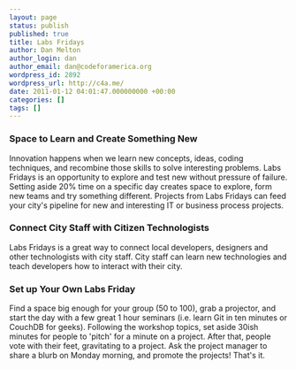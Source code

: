 ```yaml
---
layout: page
status: publish
published: true
title: Labs Fridays
author: Dan Melton
author_login: dan
author_email: dan@codeforamerica.org
wordpress_id: 2892
wordpress_url: http://c4a.me/
date: 2011-01-12 04:01:47.000000000 +00:00
categories: []
tags: []
---
```

<h3>Space to Learn and Create Something New</h3>
Innovation happens when we learn new concepts, ideas, coding techniques, and recombine those skills to solve interesting problems.  Labs Fridays is an opportunity to explore and test new without pressure of failure.  Setting aside 20% time on a specific day creates space to explore, form new teams and try something different. Projects from Labs Fridays can feed your city's pipeline for new and interesting IT or business process projects.

<h3>Connect City Staff with Citizen Technologists</h3>
 Labs Fridays is a great way to connect local developers, designers and other technologists with city staff.  City staff can learn new technologies and teach developers how to interact with their city.  

<h3>Set up Your Own Labs Friday</h3>
Find a space big enough for your group (50 to 100), grab a projector, and start the day with a few great 1 hour seminars (i.e. learn Git in ten minutes or CouchDB for geeks).  Following the workshop topics, set aside 30ish minutes for people to 'pitch' for a minute on a project.  After that, people vote with their feet, gravitating to a project.  Ask the project manager to share a blurb on Monday morning, and promote the projects! That's it.
